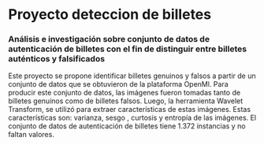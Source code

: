 # Proyecto deteccion de billetes
### Análisis e investigación sobre conjunto de datos de autenticación de billetes con el fin de distinguir entre billetes auténticos y falsificados

Este proyecto se propone identificar billetes genuinos y falsos a partir de un conjunto de datos que se obtuvieron de la plataforma OpenMl. Para producir este conjunto de datos, las imágenes fueron tomadas tanto de billetes genuinos como de billetes falsos. Luego, la herramienta Wavelet Transform, se utilizó para extraer características de estas imágenes. Estas características son: varianza, sesgo , curtosis y entropía de las imágenes. El conjunto de datos de autenticación de billetes tiene 1.372 instancias y no faltan valores.
